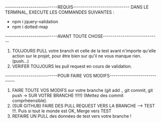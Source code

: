 
---------------------------REQUIS-----------------------------
DANS LE TERMINAL, EXECUTE LES COMMANDES SUIVANTES :   

 - npm i jquery-validation
 - npm i dotted-map  


---------------------------AVANT TOUTE CHOSE-----------------------------
1. TOUJOURS PULL votre branch et celle de la test avant n'importe qu'elle action sur le projet, pour être bien sur qu'il ne vous manque rien. (push...)
2. VERIFER TOUJOURS les pull request en cours de validation.

---------------------------POUR FAIRE VOS MODIFS-----------------------------
1. FAIRE TOUTE VOS MODIFS sur votre branche (git add ., git commit, git push -> SUR VOTRE BRANCHE !!!!!) (Mettez des commit comprhéensible).
2. (SUR GITHUB) FAIRE DES PULL REQUEST VERS LA BRANCHE --> TEST !!!. Puis si tout le monde est OK, Merge vers TEST
3. REFAIRE UN PULL des données de test vers votre branche !




